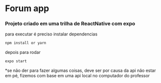 # Forum app

### Projeto criado em uma trilha de ReactNative com expo

para executar é preciso instalar dependencias
```bash
npm install or yarn
```
depois para rodar
```bash
expo start
```

*se não der para fazer algumas coisas, deve ser por causa da api não estar em pé, fizemos com base em uma api local no computador do professor
